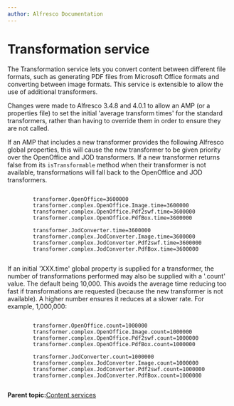 ```yaml
---
author: Alfresco Documentation
---
```


# Transformation service

The Transformation service lets you convert content between different file formats, such as generating PDF files from Microsoft Office formats and converting between image formats. This service is extensible to allow the use of additional transformers.

Changes were made to Alfresco 3.4.8 and 4.0.1 to allow an AMP \(or a properties file\) to set the initial 'average transform times' for the standard transformers, rather than having to override them in order to ensure they are not called.

If an AMP that includes a new transformer provides the following Alfresco global properties, this will cause the new transformer to be given priority over the OpenOffice and JOD transformers. If a new transformer returns false from its `isTransformable` method when their transformer is not available, transformations will fall back to the OpenOffice and JOD transformers.

```

        transformer.OpenOffice=3600000
        transformer.complex.OpenOffice.Image.time=3600000
        transformer.complex.OpenOffice.Pdf2swf.time=3600000
        transformer.complex.OpenOffice.PdfBox.time=3600000
        
        transformer.JodConverter.time=3600000
        transformer.complex.JodConverter.Image.time=3600000
        transformer.complex.JodConverter.Pdf2swf.time=3600000
        transformer.complex.JodConverter.PdfBox.time=3600000
 
```

If an initial 'XXX.time' global property is supplied for a transformer, the number of transformations performed may also be supplied with a '.count' value. The default being 10,000. This avoids the average time reducing too fast if transformations are requested \(because the new transformer is not available\). A higher number ensures it reduces at a slower rate. For example, 1,000,000:

```

        transformer.OpenOffice.count=1000000
        transformer.complex.OpenOffice.Image.count=1000000
        transformer.complex.OpenOffice.Pdf2swf.count=1000000
        transformer.complex.OpenOffice.PdfBox.count=1000000
        
        transformer.JodConverter.count=1000000
        transformer.complex.JodConverter.Image.count=1000000
        transformer.complex.JodConverter.Pdf2swf.count=1000000
        transformer.complex.JodConverter.PdfBox.count=1000000
 
```

**Parent topic:**[Content services](../concepts/serv-content-about.md)

